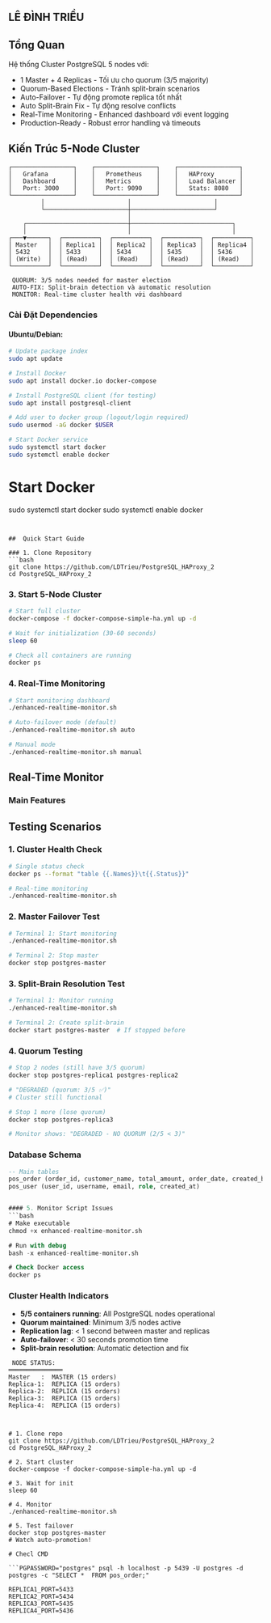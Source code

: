
## LÊ ĐÌNH TRIỀU

##  Tổng Quan

Hệ thống Cluster PostgreSQL 5 nodes với:
- 1 Master + 4 Replicas - Tối ưu cho quorum (3/5 majority)
- Quorum-Based Elections - Tránh split-brain scenarios
- Auto-Failover - Tự động promote replica tốt nhất
- Auto Split-Brain Fix - Tự động resolve conflicts
- Real-Time Monitoring - Enhanced dashboard với event logging
- Production-Ready - Robust error handling và timeouts

##  Kiến Trúc 5-Node Cluster

```
┌─────────────────┐    ┌─────────────────┐    ┌─────────────────┐
│   Grafana       │    │   Prometheus    │    │   HAProxy       │
│   Dashboard     │    │   Metrics       │    │   Load Balancer │
│   Port: 3000    │    │   Port: 9090    │    │   Stats: 8080   │
└─────────────────┘    └─────────────────┘    └─────────────────┘
         │                       │                       │
         └───────────────────────┼───────────────────────┘
                                 │
    ┌────────────────────────────┼────────────────────────────┐
    │                            │                            │
┌───▼──────┐  ┌──────────┐  ┌──────────┐  ┌──────────┐  ┌──────────┐
│ Master   │  │ Replica1 │  │ Replica2 │  │ Replica3 │  │ Replica4 │
│ 5432     │  │ 5433     │  │ 5434     │  │ 5435     │  │ 5436     │
│ (Write)  │  │ (Read)   │  │ (Read)   │  │ (Read)   │  │ (Read)   │
└──────────┘  └──────────┘  └──────────┘  └──────────┘  └──────────┘

 QUORUM: 3/5 nodes needed for master election
 AUTO-FIX: Split-brain detection và automatic resolution
 MONITOR: Real-time cluster health với dashboard
```

###  Cài Đặt Dependencies

#### Ubuntu/Debian:
```bash
# Update package index
sudo apt update

# Install Docker
sudo apt install docker.io docker-compose

# Install PostgreSQL client (for testing)
sudo apt install postgresql-client

# Add user to docker group (logout/login required)
sudo usermod -aG docker $USER

# Start Docker service
sudo systemctl start docker
sudo systemctl enable docker
```

# Start Docker
sudo systemctl start docker
sudo systemctl enable docker
```


##  Quick Start Guide

### 1. Clone Repository
```bash
git clone https://github.com/LDTrieu/PostgreSQL_HAProxy_2
cd PostgreSQL_HAProxy_2
```

### 3. Start 5-Node Cluster
```bash
# Start full cluster
docker-compose -f docker-compose-simple-ha.yml up -d

# Wait for initialization (30-60 seconds)
sleep 60

# Check all containers are running
docker ps
```

### 4. Real-Time Monitoring
```bash
# Start monitoring dashboard
./enhanced-realtime-monitor.sh

# Auto-failover mode (default)
./enhanced-realtime-monitor.sh auto

# Manual mode
./enhanced-realtime-monitor.sh manual
```

##  Real-Time Monitor

###  Main Features

##  Testing Scenarios

### 1.  Cluster Health Check
```bash
# Single status check
docker ps --format "table {{.Names}}\t{{.Status}}"

# Real-time monitoring
./enhanced-realtime-monitor.sh
```

### 2.  Master Failover Test
```bash
# Terminal 1: Start monitoring
./enhanced-realtime-monitor.sh

# Terminal 2: Stop master
docker stop postgres-master

```

### 3.  Split-Brain Resolution Test
```bash
# Terminal 1: Monitor running
./enhanced-realtime-monitor.sh

# Terminal 2: Create split-brain
docker start postgres-master  # If stopped before

```

### 4.  Quorum Testing
```bash
# Stop 2 nodes (still have 3/5 quorum)
docker stop postgres-replica1 postgres-replica2

# "DEGRADED (quorum: 3/5 ✅)"
# Cluster still functional

# Stop 1 more (lose quorum)
docker stop postgres-replica3

# Monitor shows: "DEGRADED - NO QUORUM (2/5 < 3)"
```

###  Database Schema
```sql
-- Main tables
pos_order (order_id, customer_name, total_amount, order_date, created_by)
pos_user (user_id, username, email, role, created_at)


#### 5. Monitor Script Issues
```bash
# Make executable
chmod +x enhanced-realtime-monitor.sh

# Run with debug
bash -x enhanced-realtime-monitor.sh

# Check Docker access
docker ps
```

###  Cluster Health Indicators
- **5/5 containers running**: All PostgreSQL nodes operational
- **Quorum maintained**: Minimum 3/5 nodes active
- **Replication lag**: < 1 second between master and replicas
- **Auto-failover**: < 30 seconds promotion time
- **Split-brain resolution**: Automatic detection and fix

```
 NODE STATUS:
═══════════════
Master   :  MASTER (15 orders)
Replica-1:  REPLICA (15 orders)
Replica-2:  REPLICA (15 orders)  
Replica-3:  REPLICA (15 orders)
Replica-4:  REPLICA (15 orders)



# 1. Clone repo
git clone https://github.com/LDTrieu/PostgreSQL_HAProxy_2
cd PostgreSQL_HAProxy_2

# 2. Start cluster
docker-compose -f docker-compose-simple-ha.yml up -d

# 3. Wait for init
sleep 60

# 4. Monitor
./enhanced-realtime-monitor.sh

# 5. Test failover
docker stop postgres-master
# Watch auto-promotion!

# Checl CMD

```PGPASSWORD="postgres" psql -h localhost -p 5439 -U postgres -d postgres -c "SELECT *  FROM pos_order;"  
```


```
REPLICA1_PORT=5433
REPLICA2_PORT=5434
REPLICA3_PORT=5435
REPLICA4_PORT=5436
```
